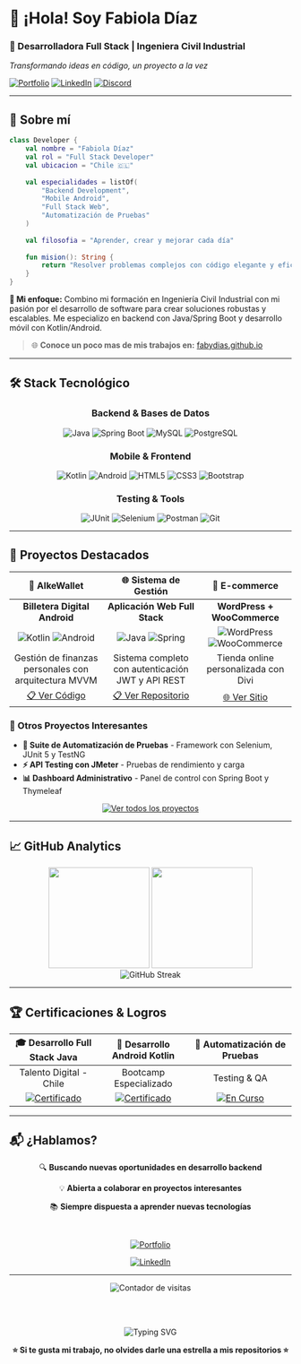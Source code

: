 # 👋 ¡Hola! Soy Fabiola Díaz
  
  <h3>🚀 Desarrolladora Full Stack | Ingeniera Civil Industrial</h3>
  <p><em>Transformando ideas en código, un proyecto a la vez</em></p>
  
  [![Portfolio](https://img.shields.io/badge/🌐_Portfolio-Visitar-6c5ce7?style=for-the-badge)](https://fabydiaz.github.io)
  [![LinkedIn](https://img.shields.io/badge/LinkedIn-Conectar-0077B5?style=for-the-badge&logo=linkedin&logoColor=white)](https://linkedin.com/in/fabioladiaznarvaez/)
  [![Discord](https://img.shields.io/badge/Discord-Chatear-7289DA?style=for-the-badge&logo=discord&logoColor=white)](https://discord.gg/fabiola.dn)
</div>

---

## 💫 Sobre mí

```kotlin
class Developer {
    val nombre = "Fabiola Díaz"
    val rol = "Full Stack Developer"
    val ubicacion = "Chile 🇨🇱"
    
    val especialidades = listOf(
        "Backend Development",
        "Mobile Android",
        "Full Stack Web",
        "Automatización de Pruebas"
    )
    
    val filosofia = "Aprender, crear y mejorar cada día"
    
    fun mision(): String {
        return "Resolver problemas complejos con código elegante y eficiente"
    }
}
```

**🎯 Mi enfoque:** Combino mi formación en Ingeniería Civil Industrial con mi pasión por el desarrollo de software para crear soluciones robustas y escalables. Me especializo en backend con Java/Spring Boot y desarrollo móvil con Kotlin/Android.

> 🌐 **Conoce un poco mas de mis trabajos en:** [fabydias.github.io](https://fabydiaz.github.io)

---

## 🛠️ Stack Tecnológico

<div align="center">

### Backend & Bases de Datos
![Java](https://img.shields.io/badge/Java-ED8B00?style=for-the-badge&logo=openjdk&logoColor=white)
![Spring Boot](https://img.shields.io/badge/Spring%20Boot-6DB33F?style=for-the-badge&logo=spring&logoColor=white)
![MySQL](https://img.shields.io/badge/MySQL-4479A1?style=for-the-badge&logo=mysql&logoColor=white)
![PostgreSQL](https://img.shields.io/badge/PostgreSQL-316192?style=for-the-badge&logo=postgresql&logoColor=white)

### Mobile & Frontend
![Kotlin](https://img.shields.io/badge/Kotlin-7F52FF?style=for-the-badge&logo=kotlin&logoColor=white)
![Android](https://img.shields.io/badge/Android-3DDC84?style=for-the-badge&logo=android&logoColor=white)
![HTML5](https://img.shields.io/badge/HTML5-E34F26?style=for-the-badge&logo=html5&logoColor=white)
![CSS3](https://img.shields.io/badge/CSS3-1572B6?style=for-the-badge&logo=css3&logoColor=white)
![Bootstrap](https://img.shields.io/badge/Bootstrap-8511FA?style=for-the-badge&logo=bootstrap&logoColor=white)

### Testing & Tools
![JUnit](https://img.shields.io/badge/JUnit-25A162?style=for-the-badge&logo=junit5&logoColor=white)
![Selenium](https://img.shields.io/badge/Selenium-43B02A?style=for-the-badge&logo=selenium&logoColor=white)
![Postman](https://img.shields.io/badge/Postman-FF6C37?style=for-the-badge&logo=postman&logoColor=white)
![Git](https://img.shields.io/badge/Git-F05032?style=for-the-badge&logo=git&logoColor=white)

</div>

---

## 🌟 Proyectos Destacados

<div align="center">

| 📱 AlkeWallet | 🌐 Sistema de Gestión | 🏪 E-commerce |
|:---:|:---:|:---:|
| **Billetera Digital Android** | **Aplicación Web Full Stack** | **WordPress + WooCommerce** |
| ![Kotlin](https://img.shields.io/badge/Kotlin-7F52FF?style=flat-square&logo=kotlin&logoColor=white) ![Android](https://img.shields.io/badge/Android-3DDC84?style=flat-square&logo=android&logoColor=white) | ![Java](https://img.shields.io/badge/Java-ED8B00?style=flat-square&logo=openjdk&logoColor=white) ![Spring](https://img.shields.io/badge/Spring-6DB33F?style=flat-square&logo=spring&logoColor=white) | ![WordPress](https://img.shields.io/badge/WordPress-21759B?style=flat-square&logo=wordpress&logoColor=white) ![WooCommerce](https://img.shields.io/badge/WooCommerce-96588A?style=flat-square&logo=woocommerce&logoColor=white) |
| Gestión de finanzas personales con arquitectura MVVM | Sistema completo con autenticación JWT y API REST | Tienda online personalizada con Divi |
| [📋 Ver Código](https://github.com/fabyDiaz/Modulo5--Arquitectura-y-ciclo-de-vida-de-componentes-Android/tree/version5) | [📋 Ver Repositorio](#) | [🌐 Ver Sitio](#) |

</div>

### 🎯 Otros Proyectos Interesantes

- **🧪 Suite de Automatización de Pruebas** - Framework con Selenium, JUnit 5 y TestNG
- **⚡ API Testing con JMeter** - Pruebas de rendimiento y carga
- **📊 Dashboard Administrativo** - Panel de control con Spring Boot y Thymeleaf

<div align="center">
  <a href="https://fabydiaz.github.io/proyectos.html">
    <img src="https://img.shields.io/badge/📂_Ver_Todos_los_Proyectos-fabydiaz.github.io-6c5ce7?style=for-the-badge&logo=github&logoColor=white" alt="Ver todos los proyectos"/>
  </a>
</div>

---

## 📈 GitHub Analytics

<div align="center">
  <img height="180em" src="https://github-readme-stats.vercel.app/api?username=fabyDiaz&show_icons=true&theme=radical&include_all_commits=true&count_private=true"/>
  <img height="180em" src="https://github-readme-stats.vercel.app/api/top-langs/?username=fabyDiaz&layout=compact&langs_count=8&theme=radical"/>
</div>

<div align="center">
  <img src="https://github-readme-streak-stats.herokuapp.com/?user=fabyDiaz&theme=radical&hide_border=true" alt="GitHub Streak"/>
</div>

---

## 🏆 Certificaciones & Logros

<div align="center">

| 🎓 **Desarrollo Full Stack Java** | 📱 **Desarrollo Android Kotlin** | 🧪 **Automatización de Pruebas** |
|:---:|:---:|:---:|
| Talento Digital - Chile | Bootcamp Especializado | Testing & QA |
| [![Certificado](https://img.shields.io/badge/Ver_Certificado-6c5ce7?style=for-the-badge)](https://www.acreditta.com/credential/48ecadaa-c5b9-4373-b87e-cba3dc9543b5) | [![Certificado](https://img.shields.io/badge/Ver_Certificado-6c5ce7?style=for-the-badge)](https://www.acreditta.com/credential/2f104451-bf5e-463a-a1db-7cfbda2ae2ff) | [![En Curso](https://img.shields.io/badge/En_Curso-FFA500?style=for-the-badge)](#) |

</div>

---

## 📬 ¿Hablamos?

<div align="center">
  
  🔍 **Buscando nuevas oportunidades en desarrollo backend**
  
  💡 **Abierta a colaborar en proyectos interesantes**
  
  📚 **Siempre dispuesta a aprender nuevas tecnologías**

  <br>
  
  [![Portfolio](https://img.shields.io/badge/🌐_Mi_Portfolio-fabydias.github.io-6c5ce7?style=for-the-badge&logoColor=white)](https://fabydiaz.github.io)
  
  [![LinkedIn](https://img.shields.io/badge/💼_LinkedIn-Conectar-0077B5?style=for-the-badge&logo=linkedin&logoColor=white)](https://linkedin.com/in/fabioladiaznarvaez/)

</div>

---

<div align="center">
  <img src="https://komarev.com/ghpvc/?username=fabyDiaz&label=Visitas%20al%20perfil&color=6c5ce7&style=for-the-badge" alt="Contador de visitas" />
  
  <br><br>
  
  <img src="https://readme-typing-svg.herokuapp.com?font=Fira+Code&weight=500&size=16&pause=1000&color=6C5CE7&center=true&vCenter=true&random=false&width=600&lines=%E2%9C%A8+Gracias+por+visitar+mi+perfil!;%F0%9F%9A%80+Explora+mis+proyectos+en+fabydias.github.io;%F0%9F%92%9C+Let's+build+something+amazing+together!" alt="Typing SVG" />
  
  <br>
  
  **⭐ Si te gusta mi trabajo, no olvides darle una estrella a mis repositorios ⭐**
</div>

